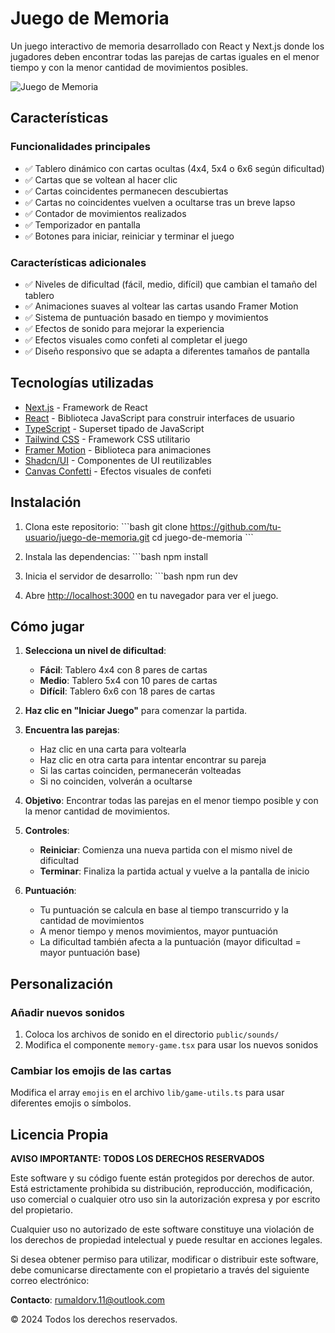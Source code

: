 
# Juego de Memoria

Un juego interactivo de memoria desarrollado con React y Next.js donde los jugadores deben encontrar todas las parejas de cartas iguales en el menor tiempo y con la menor cantidad de movimientos posibles.

![Juego de Memoria](https://hebbkx1anhila5yf.public.blob.vercel-storage.com/image-ashYz0n06QXHBWnMOCAv51XyyYxgtL.png)

## Características

### Funcionalidades principales
- ✅ Tablero dinámico con cartas ocultas (4x4, 5x4 o 6x6 según dificultad)
- ✅ Cartas que se voltean al hacer clic
- ✅ Cartas coincidentes permanecen descubiertas
- ✅ Cartas no coincidentes vuelven a ocultarse tras un breve lapso
- ✅ Contador de movimientos realizados
- ✅ Temporizador en pantalla
- ✅ Botones para iniciar, reiniciar y terminar el juego

### Características adicionales
- ✅ Niveles de dificultad (fácil, medio, difícil) que cambian el tamaño del tablero
- ✅ Animaciones suaves al voltear las cartas usando Framer Motion
- ✅ Sistema de puntuación basado en tiempo y movimientos
- ✅ Efectos de sonido para mejorar la experiencia
- ✅ Efectos visuales como confeti al completar el juego
- ✅ Diseño responsivo que se adapta a diferentes tamaños de pantalla

## Tecnologías utilizadas

- [Next.js](https://nextjs.org/) - Framework de React
- [React](https://reactjs.org/) - Biblioteca JavaScript para construir interfaces de usuario
- [TypeScript](https://www.typescriptlang.org/) - Superset tipado de JavaScript
- [Tailwind CSS](https://tailwindcss.com/) - Framework CSS utilitario
- [Framer Motion](https://www.framer.com/motion/) - Biblioteca para animaciones
- [Shadcn/UI](https://ui.shadcn.com/) - Componentes de UI reutilizables
- [Canvas Confetti](https://www.npmjs.com/package/canvas-confetti) - Efectos visuales de confeti

## Instalación

1. Clona este repositorio:
   \`\`\`bash
   git clone https://github.com/tu-usuario/juego-de-memoria.git
   cd juego-de-memoria
   \`\`\`

2. Instala las dependencias:
   \`\`\`bash
   npm install

3. Inicia el servidor de desarrollo:
   \`\`\`bash
   npm run dev

4. Abre [http://localhost:3000](http://localhost:3000) en tu navegador para ver el juego.

## Cómo jugar

1. **Selecciona un nivel de dificultad**:
   - **Fácil**: Tablero 4x4 con 8 pares de cartas
   - **Medio**: Tablero 5x4 con 10 pares de cartas
   - **Difícil**: Tablero 6x6 con 18 pares de cartas

2. **Haz clic en "Iniciar Juego"** para comenzar la partida.

3. **Encuentra las parejas**:
   - Haz clic en una carta para voltearla
   - Haz clic en otra carta para intentar encontrar su pareja
   - Si las cartas coinciden, permanecerán volteadas
   - Si no coinciden, volverán a ocultarse

4. **Objetivo**: Encontrar todas las parejas en el menor tiempo posible y con la menor cantidad de movimientos.

5. **Controles**:
   - **Reiniciar**: Comienza una nueva partida con el mismo nivel de dificultad
   - **Terminar**: Finaliza la partida actual y vuelve a la pantalla de inicio

6. **Puntuación**:
   - Tu puntuación se calcula en base al tiempo transcurrido y la cantidad de movimientos
   - A menor tiempo y menos movimientos, mayor puntuación
   - La dificultad también afecta a la puntuación (mayor dificultad = mayor puntuación base)


## Personalización

### Añadir nuevos sonidos

1. Coloca los archivos de sonido en el directorio `public/sounds/`
2. Modifica el componente `memory-game.tsx` para usar los nuevos sonidos

### Cambiar los emojis de las cartas

Modifica el array `emojis` en el archivo `lib/game-utils.ts` para usar diferentes emojis o símbolos.

## Licencia Propia

**AVISO IMPORTANTE: TODOS LOS DERECHOS RESERVADOS**

Este software y su código fuente están protegidos por derechos de autor. Está estrictamente prohibida su distribución, reproducción, modificación, uso comercial o cualquier otro uso sin la autorización expresa y por escrito del propietario.

Cualquier uso no autorizado de este software constituye una violación de los derechos de propiedad intelectual y puede resultar en acciones legales.

Si desea obtener permiso para utilizar, modificar o distribuir este software, debe comunicarse directamente con el propietario a través del siguiente correo electrónico:

**Contacto**: rumaldorv.11@outlook.com

© 2024 Todos los derechos reservados.